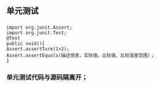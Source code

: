 ## 单元测试
###
    import org.junit.Assert;
    import org.junit.Test;
    @Test
    public void(){
    Assert.assertTure(1>2);
    Assert.assertEquals(描述信息，实际值，比较值，比较误差范围)；
    }
### 单元测试代码与源码隔离开；